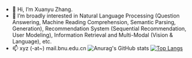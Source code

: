 - 👋 Hi, I’m Xuanyu Zhang.
- 👀 I’m broadly interested in Natural Language Processing (Question Answering, Machine Reading Comprehension, Semantic Parsing, Generation), 
     Recommendation System (Sequential Recommendation, User Modeling), Information Retrieval and Multi-Modal (Vision & Language), etc.
- 📫 xyz (-at~) mail.bnu.edu.cn
![Anurag's GitHub stats](https://github-readme-stats.vercel.app/api?username=xyznlp&show_icons=true&theme=radical)
[![Top Langs](https://github-readme-stats.vercel.app/api/top-langs/?username=xyznlp)](https://github.com/anuraghazra/github-readme-stats)

<!---
- 🌱 I’m currently learning ...
- 💞️ I’m looking to collaborate on ...
xyznlp/xyznlp is a ✨ special ✨ repository because its `README.md` (this file) appears on your GitHub profile.
You can click the Preview link to take a look at your changes.
--->

